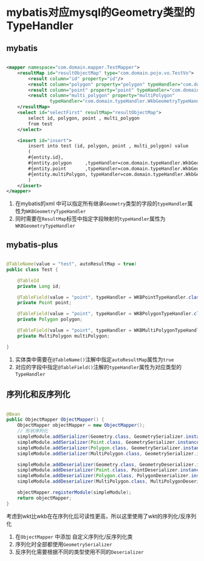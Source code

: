 # mybatis对应mysql的Geometry类型的TypeHandler

## mybatis

```xml

<mapper namespace="com.domain.mapper.TestMapper">
    <resultMap id="resultObjectMap" type="com.domain.pojo.vo.TestVo">
        <result column="id" property="id"/>
        <result column="polygon" property="polygon" typeHandler="com.domain.typeHandler.WkbGeometryTypeHandler"/>
        <result column="point" property="point" typeHandler="com.domain.typeHandler.WkbGeometryTypeHandler"/>
        <result column="multi_polygon" property="multiPolygon"
                typeHandler="com.domain.typeHandler.WkbGeometryTypeHandler"/>
    </resultMap>
    <select id="selectFirst" resultMap="resultObjectMap">
        select id, polygon, point , multi_polygon
        from test
    </select>

    <insert id="insert">
        insert into test (id, polygon, point , multi_polygon) value
        (
        #{entity.id},
        #{entity.polygon     ,typeHandler=com.domain.typeHandler.WkbGeometryTypeHandler},
        #{entity.point       ,typeHandler=com.domain.typeHandler.WkbGeometryTypeHandler},
        #{entity.multiPolygon, typeHandler=com.domain.typeHandler.WkbGeometryTypeHandler}
        )
    </insert>
</mapper>
```

1. 在mybatis的xml 中可以指定所有继承`Geometry`类型的字段的`typeHandler`属性为`WKBGeometryTypeHandler`
2. 同时需要在`ResultMap`标签中指定字段映射的`typeHandler`属性为`WKBGeometryTypeHandler`

## mybatis-plus

```java

@TableName(value = "test", autoResultMap = true)
public class Test {

    @TableId
    private Long id;

    @TableField(value = "point", typeHandler = WKBPointTypeHandler.class)
    private Point point;

    @TableField(value = "point", typeHandler = WKBPolygonTypeHandler.class)
    private Polygon polygon;

    @TableField(value = "point", typeHandler = WKBMultiPolygonTypeHandler.class)
    private MultiPolygon multiPolygon;

}
```

1. 实体类中需要在`@TableName()`注解中指定`autoResultMap`属性为`true`
2. 对应的字段中指定`@TableField()`注解的`typeHandler`属性为对应类型的`TypeHandler`

## 序列化和反序列化

```java

@Bean
public ObjectMapper ObjectMapper() {
    ObjectMapper objectMapper = new ObjectMapper();
    // 形状序列化
    simpleModule.addSerializer(Geometry.class, GeometrySerializer.instance);
    simpleModule.addSerializer(Point.class, GeometrySerializer.instance);
    simpleModule.addSerializer(Polygon.class, GeometrySerializer.instance);
    simpleModule.addSerializer(MultiPolygon.class, GeometrySerializer.instance);

    simpleModule.addDeserializer(Geometry.class, GeometryDeserializer.instance);
    simpleModule.addDeserializer(Point.class, PointDeserializer.instance);
    simpleModule.addDeserializer(Polygon.class, PolygonDeserializer.instance);
    simpleModule.addDeserializer(MultiPolygon.class, MultiPolygonDeserializer.instance);

    objectMapper.registerModule(simpleModule);
    return objectMapper;
}

```
考虑到wkt比wkb在在序列化后可读性更高，所以这里使用了wkt的序列化/反序列化
1. 在`ObjectMapper` 中添加 自定义序列化/反序列化类
2. 序列化时全部都使用`GeometrySerializer`
3. 反序列化需要根据不同的类型使用不同的`Deserializer`
